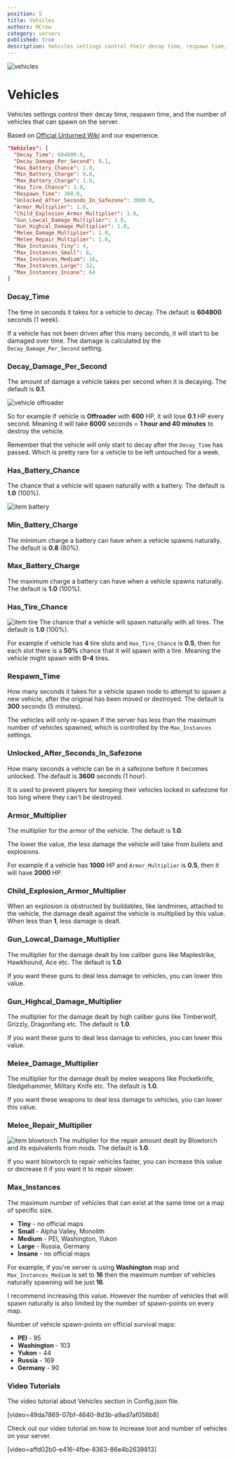 ```yaml
---
position: 5
title: Vehicles
authors: MCrow
category: servers
published: true
description: Vehicles settings control their decay time, respawn time, and the number of vehicles that can spawn on the server.
---
```


![vehicles](assets/vehicles.png)

# Vehicles
Vehicles settings control their decay time, respawn time, and the number of vehicles that can spawn on the server.

Based on [Official Unturned Wiki](https://unturned.wiki.gg/wiki/Gameplay_config#Vehicles) and our experience.

```json
"Vehicles": {
  "Decay_Time": 604800.0,
  "Decay_Damage_Per_Second": 0.1,
  "Has_Battery_Chance": 1.0,
  "Min_Battery_Charge": 0.8,
  "Max_Battery_Charge": 1.0,
  "Has_Tire_Chance": 1.0,
  "Respawn_Time": 300.0,
  "Unlocked_After_Seconds_In_Safezone": 3600.0,
  "Armor_Multiplier": 1.0,
  "Child_Explosion_Armor_Multiplier": 1.0,
  "Gun_Lowcal_Damage_Multiplier": 1.0,
  "Gun_Highcal_Damage_Multiplier": 1.0,
  "Melee_Damage_Multiplier": 1.0,
  "Melee_Repair_Multiplier": 1.0,
  "Max_Instances_Tiny": 4,
  "Max_Instances_Small": 8,
  "Max_Instances_Medium": 16,
  "Max_Instances_Large": 32,
  "Max_Instances_Insane": 64
}
```

### Decay_Time
The time in seconds it takes for a vehicle to decay. The default is **604800** seconds (1 week).

If a vehicle has not been driven after this many seconds, it will start to be damaged over time. The damage is calculated by the `Decay_Damage_Per_Second` setting.

### Decay_Damage_Per_Second
The amount of damage a vehicle takes per second when it is decaying. The default is **0.1**.

![vehicle offroader](assets/vehicle_offroader.png)

So for example if vehicle is **Offroader** with **600** HP, it will lose **0.1** HP every second. Meaning it will take **6000** seconds = **1 hour and 40 minutes** to destroy the vehicle.

Remember that the vehicle will only start to decay after the `Decay_Time` has passed. Which is pretty rare for a vehicle to be left untouched for a week.

### Has_Battery_Chance
The chance that a vehicle will spawn naturally with a battery. The default is **1.0** (100%).

![item battery](assets/item_battery.png)

### Min_Battery_Charge
The minimum charge a battery can have when a vehicle spawns naturally. The default is **0.8** (80%).

### Max_Battery_Charge
The maximum charge a battery can have when a vehicle spawns naturally. The default is **1.0** (100%).

### Has_Tire_Chance
![item tire](assets/item_tire.png)
The chance that a vehicle will spawn naturally with all tires. The default is **1.0** (100%).

For example if vehicle has **4** tire slots and `Has_Tire_Chance` is **0.5**, then for each slot there is a **50%** chance that it will spawn with a tire. Meaning the vehicle might spawn with **0-4** tires.

### Respawn_Time
How many seconds it takes for a vehicle spawn node to attempt to spawn a new vehicle, after the original has been moved or destroyed. The default is **300** seconds (5 minutes).

The vehicles will only re-spawn if the server has less than the maximum number of vehicles spawned, which is controlled by the `Max_Instances` settings.

### Unlocked_After_Seconds_In_Safezone
How many seconds a vehicle can be in a safezone before it becomes unlocked. The default is **3600** seconds (1 hour).

It is used to prevent players for keeping their vehicles locked in safezone for too long where they can't be destroyed.

### Armor_Multiplier
The multiplier for the armor of the vehicle. The default is **1.0**.

The lower the value, the less damage the vehicle will take from bullets and explosions.

For example if a vehicle has **1000** HP and `Armor_Multiplier` is **0.5**, then it will have **2000** HP.

### Child_Explosion_Armor_Multiplier
When an explosion is obstructed by buildables, like landmines, attached to the vehicle, the damage dealt against the vehicle is multiplied by this value. When less than **1**, less damage is dealt. 

### Gun_Lowcal_Damage_Multiplier
The multiplier for the damage dealt by low caliber guns like Maplestrike, Hawkhound, Ace etc. The default is **1.0**.

If you want these guns to deal less damage to vehicles, you can lower this value.

### Gun_Highcal_Damage_Multiplier
The multiplier for the damage dealt by high caliber guns like Timberwolf, Grizzly, Dragonfang etc. The default is **1.0**.

If you want these guns to deal less damage to vehicles, you can lower this value.

### Melee_Damage_Multiplier
The multiplier for the damage dealt by melee weapons like Pocketknife, Sledgehammer, Military Knife etc. The default is **1.0**.

If you want these weapons to deal less damage to vehicles, you can lower this value.

### Melee_Repair_Multiplier
![item blowtorch](assets/item_blowtorch.png)
The multiplier for the repair amount dealt by Blowtorch and its equivalents from mods. The default is **1.0**.

If you want blowtorch to repair vehicles faster, you can increase this value or decrease it if you want it to repair slower.

### Max_Instances
The maximum number of vehicles that can exist at the same time on a map of specific size.

- **Tiny** - no official maps
- **Small** - Alpha Valley, Monolith
- **Medium** - PEI, Washington, Yukon
- **Large** - Russia, Germany
- **Insane** - no official maps

For example, if you're server is using **Washington** map and `Max_Instances_Medium` is set to **16** then the maximum number of vehicles naturally spawning will be just **16**.

I recommend increasing this value. However the number of vehicles that will spawn naturally is also limited by the number of spawn-points on every map.

Number of vehicle spawn-points on official survival maps:
- **PEI** - 95
- **Washington** - 103
- **Yukon** - 44
- **Russia** - 169
- **Germany** - 90

### Video Tutorials
The video tutorial about Vehicles section in Config.json file.

[video=49da7869-07bf-4640-8d3b-a9ad7af056b8]

Check out our video tutorial on how to increase loot and number of vehicles on your server.

[video=affd02b0-e416-4fbe-8363-86e4b2639813] 